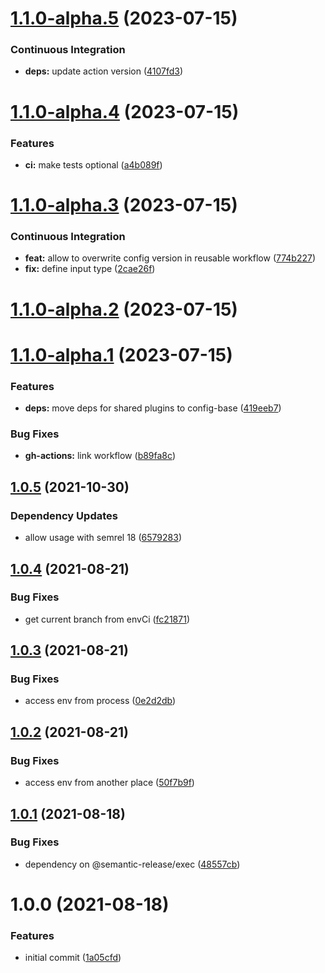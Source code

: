 # [1.1.0-alpha.5](https://github.com/gliech/semantic-release-config-github-ansible-role/compare/v1.1.0-alpha.4...v1.1.0-alpha.5) (2023-07-15)


### Continuous Integration

* **deps:** update action version ([4107fd3](https://github.com/gliech/semantic-release-config-github-ansible-role/commit/4107fd309c691379601a707dfe4955719f790923))

# [1.1.0-alpha.4](https://github.com/gliech/semantic-release-config-github-ansible-role/compare/v1.1.0-alpha.3...v1.1.0-alpha.4) (2023-07-15)


### Features

* **ci:** make tests optional ([a4b089f](https://github.com/gliech/semantic-release-config-github-ansible-role/commit/a4b089fd90f126c82174a44116d71f424bbbeaee))

# [1.1.0-alpha.3](https://github.com/gliech/semantic-release-config-github-ansible-role/compare/v1.1.0-alpha.2...v1.1.0-alpha.3) (2023-07-15)


### Continuous Integration

* **feat:** allow to overwrite config version in reusable workflow ([774b227](https://github.com/gliech/semantic-release-config-github-ansible-role/commit/774b227b5396b8072d6579ec0ac6917c1de0fde0))
* **fix:** define input type ([2cae26f](https://github.com/gliech/semantic-release-config-github-ansible-role/commit/2cae26fe3e4c019371708eb4b886873a61122947))

# [1.1.0-alpha.2](https://github.com/gliech/semantic-release-config-github-ansible-role/compare/v1.1.0-alpha.1...v1.1.0-alpha.2) (2023-07-15)

# [1.1.0-alpha.1](https://github.com/gliech/semantic-release-config-github-ansible-role/compare/v1.0.5...v1.1.0-alpha.1) (2023-07-15)


### Features

* **deps:** move deps for shared plugins to config-base ([419eeb7](https://github.com/gliech/semantic-release-config-github-ansible-role/commit/419eeb7cacb7666e79cefa2a236a8c202b4e92bb))


### Bug Fixes

* **gh-actions:** link workflow ([b89fa8c](https://github.com/gliech/semantic-release-config-github-ansible-role/commit/b89fa8c35d550de0647659512feb750d2c8661da))

## [1.0.5](https://github.com/gliech/semantic-release-config-github-ansible-role/compare/v1.0.4...v1.0.5) (2021-10-30)


### Dependency Updates

* allow usage with semrel 18 ([6579283](https://github.com/gliech/semantic-release-config-github-ansible-role/commit/6579283653be3eeeecbd47211b4d540243a82359))

## [1.0.4](https://github.com/gliech/semantic-release-config-github-ansible-role/compare/v1.0.3...v1.0.4) (2021-08-21)


### Bug Fixes

* get current branch from envCi ([fc21871](https://github.com/gliech/semantic-release-config-github-ansible-role/commit/fc218711a339922aafbc312559546a7d70923222))

## [1.0.3](https://github.com/gliech/semantic-release-config-github-ansible-role/compare/v1.0.2...v1.0.3) (2021-08-21)


### Bug Fixes

* access env from process ([0e2d2db](https://github.com/gliech/semantic-release-config-github-ansible-role/commit/0e2d2db7d616ab16ab2dfd3959fb44c0adef52b6))

## [1.0.2](https://github.com/gliech/semantic-release-config-github-ansible-role/compare/v1.0.1...v1.0.2) (2021-08-21)


### Bug Fixes

* access env from another place ([50f7b9f](https://github.com/gliech/semantic-release-config-github-ansible-role/commit/50f7b9fddc905ef09ff3b14717fa92f8198023f2))

## [1.0.1](https://github.com/gliech/semantic-release-config-github-ansible-role/compare/v1.0.0...v1.0.1) (2021-08-18)


### Bug Fixes

* dependency on @semantic-release/exec ([48557cb](https://github.com/gliech/semantic-release-config-github-ansible-role/commit/48557cb71981d90865d11e84a9a40e67b8e64ffe))

# 1.0.0 (2021-08-18)


### Features

* initial commit ([1a05cfd](https://github.com/gliech/semantic-release-config-github-ansible-role/commit/1a05cfd728235179b112429c8b94b2cd2e763600))
